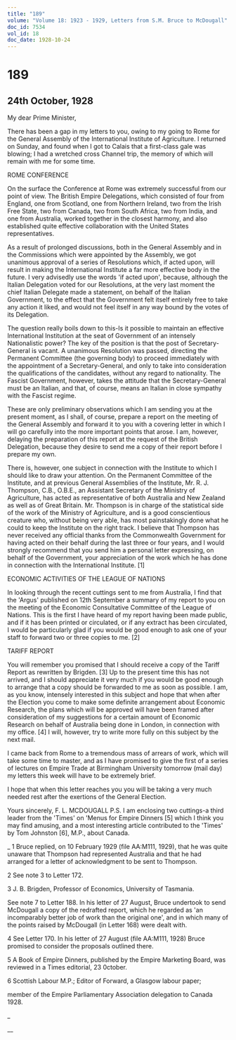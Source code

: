```yaml
---
title: "189"
volume: "Volume 18: 1923 - 1929, Letters from S.M. Bruce to McDougall"
doc_id: 7534
vol_id: 18
doc_date: 1928-10-24
---
```


# 189

## 24th October, 1928

My dear Prime Minister,

There has been a gap in my letters to you, owing to my going to Rome for the General Assembly of the International Institute of Agriculture. I returned on Sunday, and found when I got to Calais that a first-class gale was blowing; I had a wretched cross Channel trip, the memory of which will remain with me for some time.

ROME CONFERENCE

On the surface the Conference at Rome was extremely successful from our point of view. The British Empire Delegations, which consisted of four from England, one from Scotland, one from Northern Ireland, two from the Irish Free State, two from Canada, two from South Africa, two from India, and one from Australia, worked together in the closest harmony, and also established quite effective collaboration with the United States representatives.

As a result of prolonged discussions, both in the General Assembly and in the Commissions which were appointed by the Assembly, we got unanimous approval of a series of Resolutions which, if acted upon, will result in making the International Institute a far more effective body in the future. I very advisedly use the words 'if acted upon', because, although the Italian Delegation voted for our Resolutions, at the very last moment the chief Italian Delegate made a statement, on behalf of the Italian Government, to the effect that the Government felt itself entirely free to take any action it liked, and would not feel itself in any way bound by the votes of its Delegation.

The question really boils down to this-Is it possible to maintain an effective International Institution at the seat of Government of an intensely Nationalistic power? The key of the position is that the post of Secretary-General is vacant. A unanimous Resolution was passed, directing the Permanent Committee (the governing body) to proceed immediately with the appointment of a Secretary-General, and only to take into consideration the qualifications of the candidates, without any regard to nationality. The Fascist Government, however, takes the attitude that the Secretary-General must be an Italian, and that, of course, means an Italian in close sympathy with the Fascist regime.

These are only preliminary observations which I am sending you at the present moment, as I shall, of course, prepare a report on the meeting of the General Assembly and forward it to you with a covering letter in which I will go carefully into the more important points that arose. I am, however, delaying the preparation of this report at the request of the British Delegation, because they desire to send me a copy of their report before I prepare my own.

There is, however, one subject in connection with the Institute to which I should like to draw your attention. On the Permanent Committee of the Institute, and at previous General Assemblies of the Institute, Mr. R. J. Thompson, C.B., O.B.E., an Assistant Secretary of the Ministry of Agriculture, has acted as representative of both Australia and New Zealand as well as of Great Britain. Mr. Thompson is in charge of the statistical side of the work of the Ministry of Agriculture, and is a good conscientious creature who, without being very able, has most painstakingly done what he could to keep the Institute on the right track. I believe that Thompson has never received any official thanks from the Commonwealth Government for having acted on their behalf during the last three or four years, and I would strongly recommend that you send him a personal letter expressing, on behalf of the Government, your appreciation of the work which he has done in connection with the International Institute. [1]

ECONOMIC ACTIVITIES OF THE LEAGUE OF NATIONS

In looking through the recent cuttings sent to me from Australia, I find that the 'Argus' published on 12th September a summary of my report to you on the meeting of the Economic Consultative Committee of the League of Nations. This is the first I have heard of my report having been made public, and if it has been printed or circulated, or if any extract has been circulated, I would be particularly glad if you would be good enough to ask one of your staff to forward two or three copies to me. [2]

TARIFF REPORT

You will remember you promised that I should receive a copy of the Tariff Report as rewritten by Brigden. [3] Up to the present time this has not arrived, and I should appreciate it very much if you would be good enough to arrange that a copy should be forwarded to me as soon as possible. I am, as you know, intensely interested in this subject and hope that when after the Election you come to make some definite arrangement about Economic Research, the plans which will be approved will have been framed after consideration of my suggestions for a certain amount of Economic Research on behalf of Australia being done in London, in connection with my office. [4] I will, however, try to write more fully on this subject by the next mail.

I came back from Rome to a tremendous mass of arrears of work, which will take some time to master, and as I have promised to give the first of a series of lectures on Empire Trade at Birmingham University tomorrow (mail day) my letters this week will have to be extremely brief.

I hope that when this letter reaches you you will be taking a very much needed rest after the exertions of the General Election.

Yours sincerely, F. L. MCDOUGALL P.S. I am enclosing two cuttings-a third leader from the 'Times' on 'Menus for Empire Dinners [5] which I think you may find amusing, and a most interesting article contributed to the 'Times' by Tom Johnston [6], M.P., about Canada.

_ 1 Bruce replied, on 10 February 1929 (file AA:M111, 1929), that he was quite unaware that Thompson had represented Australia and that he had arranged for a letter of acknowledgment to be sent to Thompson.

2 See note 3 to Letter 172.

3 J. B. Brigden, Professor of Economics, University of Tasmania.

See note 7 to Letter 188. In his letter of 27 August, Bruce undertook to send McDougall a copy of the redrafted report, which he regarded as 'an incomparably better job of work than the original one', and in which many of the points raised by McDougall (in Letter 168) were dealt with.

4 See Letter 170. In his letter of 27 August (file AA:M111, 1928) Bruce promised to consider the proposals outlined there.

5 A Book of Empire Dinners, published by the Empire Marketing Board, was reviewed in a Times editorial, 23 0ctober.

6 Scottish Labour M.P.; Editor of Forward, a Glasgow labour paper;

member of the Empire Parliamentary Association delegation to Canada 1928.

_

__
